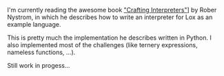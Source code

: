 I'm currently reading the awesome book ["Crafting Interpreters"](https://craftinginterpreters.com/)] by Rober Nystrom, in which he describes how to write an interpreter for Lox as an example language.

This is pretty much the implementation he describes written in Python.
I also implemented most of the challenges (like ternery expressions, nameless functions, ...).

Still work in progess...
